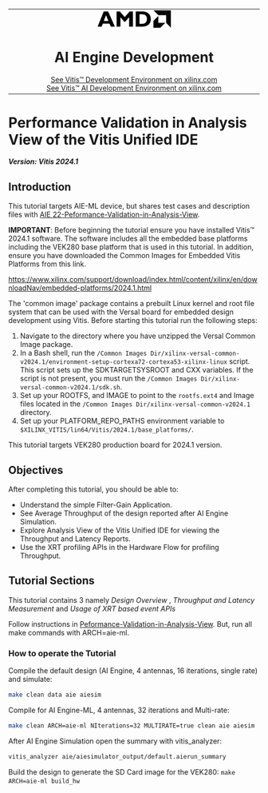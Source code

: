 <table class="sphinxhide" width="100%">
 <tr width="100%">
    <td align="center"><img src="https://raw.githubusercontent.com/Xilinx/Image-Collateral/main/xilinx-logo.png" width="30%"/><h1>AI Engine Development</h1>
    <a href="https://www.xilinx.com/products/design-tools/vitis.html">See Vitis™ Development Environment on xilinx.com</br></a>
    <a href="https://www.xilinx.com/products/design-tools/vitis/vitis-ai.html">See Vitis™ AI Development Environment on xilinx.com</a>
    </td>
 </tr>
</table>

# Performance Validation in Analysis View of the Vitis Unified IDE

***Version: Vitis 2024.1***

## Introduction

This tutorial targets AIE-ML device, but shares test cases and description files with [AIE 22-Peformance-Validation-in-Analysis-View](../../../AIE/Feature_Tutorials/22-Performance-Validation-in-Analysis-View).

**IMPORTANT**: Before beginning the tutorial ensure you have installed Vitis&trade; 2024.1 software. The software includes all the embedded base platforms including the VEK280 base platform that is used in this tutorial. In addition, ensure you have downloaded the Common Images for Embedded Vitis Platforms from this link.

https://www.xilinx.com/support/download/index.html/content/xilinx/en/downloadNav/embedded-platforms/2024.1.html

The 'common image' package contains a prebuilt Linux kernel and root file system that can be used with the Versal board for embedded design development using Vitis.
Before starting this tutorial run the following steps:

1. Navigate to the directory where you have unzipped the Versal Common Image package.
2. In a Bash shell, run the ```/Common Images Dir/xilinx-versal-common-v2024.1/environment-setup-cortexa72-cortexa53-xilinx-linux``` script. This script sets up the SDKTARGETSYSROOT and CXX variables. If the script is not present, you must run the ```/Common Images Dir/xilinx-versal-common-v2024.1/sdk.sh```.
3. Set up your ROOTFS, and IMAGE to point to the ```rootfs.ext4``` and Image files located in the ```/Common Images Dir/xilinx-versal-common-v2024.1``` directory.
4. Set up your PLATFORM_REPO_PATHS environment variable to ```$XILINX_VITIS/lin64/Vitis/2024.1/base_platforms/```.

This tutorial targets VEK280 production board for 2024.1 version.

## Objectives

After completing this tutorial, you should be able to:

* Understand the simple Filter-Gain Application.
* See Average Throughput of the design reported after AI Engine Simulation. 
* Explore Analysis View of the Vitis Unified IDE for viewing the Throughput and Latency Reports.
* Use the XRT profiling APIs in the Hardware Flow for profiling Throughput.

## Tutorial Sections

This tutorial contains 3 namely *Design Overview* , *Throughput and Latency Measurement* and *Usage of XRT based event APIs*

Follow instructions in [Peformance-Validation-in-Analysis-View](../../../AIE/Feature_Tutorials/22-Performance-Validation-in-Analysis-View). But, run all make commands with ARCH=aie-ml.

### How to operate the Tutorial

Compile the default design (AI Engine, 4 antennas, 16 iterations, single rate) and simulate:
```bash
make clean data aie aiesim
```

Compile for AI Engine-ML, 4 antennas, 32 iterations and Multi-rate:
```bash
make clean ARCH=aie-ml NIterations=32 MULTIRATE=true clean aie aiesim
```
 After AI Engine Simulation open the summary with vitis_analyzer:

 ```bash
 vitis_analyzer aie/aiesimulator_output/default.aierun_summary
 ```

Build the design to generate the SD Card image for the VEK280: `make ARCH=aie-ml build_hw`